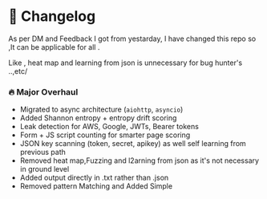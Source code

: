 # 🚀 Changelog

As per DM and Feedback I got from yestarday, I have changed this repo so ,It can be applicable for all .

Like , heat map and learning from json is unnecessary  for bug hunter's ..,etc/

### 🔥 Major Overhaul

- Migrated to async architecture (`aiohttp`, `asyncio`)
- Added Shannon entropy + entropy drift scoring
- Leak detection for AWS, Google, JWTs, Bearer tokens
- Form + JS script counting for smarter page scoring
- JSON key scanning (token, secret, apikey) as well self learning from previous path 
- Removed heat map,Fuzzing and l2arning from json as it's not necessary in ground level 
- Added output directly in .txt rather than .json 
- Removed pattern Matching and Added Simple 

